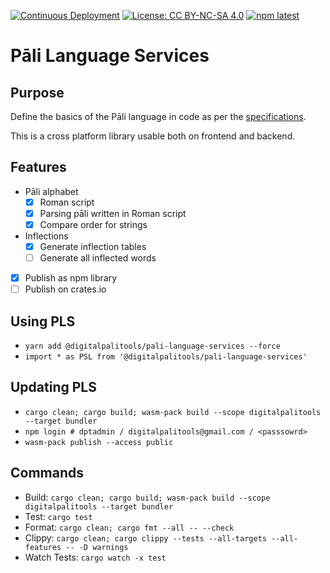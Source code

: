 [![Continuous Deployment](https://github.com/digitalpalitools/pali-language-services/workflows/Continuous%20Deployment/badge.svg)](https://github.com/digitalpalitools/lib/actions?query=workflow%3A%22Continuous+Deployment%22) [![License: CC BY-NC-SA 4.0](https://img.shields.io/badge/License-CC%20BY--NC--SA%204.0-lightgrey.svg)](https://creativecommons.org/licenses/by-nc-sa/4.0/) [![npm latest](https://img.shields.io/npm/v/@digitalpalitools/pali-language-services/latest.svg)](https://www.npmjs.com/package/@digitalpalitools/pali-language-services)

# Pāli Language Services

## Purpose

Define the basics of the Pāli language in code as per the [specifications](http://bit.ly/dptvision).

This is a cross platform library usable both on frontend and backend.

## Features

- Pāli alphabet
  - [x] Roman script
  - [x] Parsing pāli written in Roman script
  - [x] Compare order for strings
- Inflections
  - [x] Generate inflection tables
  - [ ] Generate all inflected words
- [x] Publish as npm library
- [ ] Publish on crates.io

## Using PLS

- ```yarn add @digitalpalitools/pali-language-services --force```
- ```import * as PSL from '@digitalpalitools/pali-language-services'```

## Updating PLS

- ```cargo clean; cargo build; wasm-pack build --scope digitalpalitools --target bundler```
- ```npm login # dptadmin / digitalpalitools@gmail.com / <passsowrd>```
- ```wasm-pack publish --access public```

## Commands

- Build: ```cargo clean; cargo build; wasm-pack build --scope digitalpalitools --target bundler```
- Test: ```cargo test```
- Format: ```cargo clean; cargo fmt --all -- --check```
- Clippy: ```cargo clean; cargo clippy --tests --all-targets --all-features -- -D warnings```
- Watch Tests: ```cargo watch -x test```
